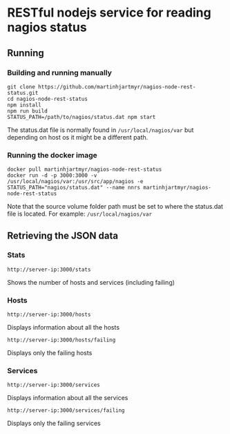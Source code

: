 # RESTful nodejs service for reading nagios status

## Running

### Building and running manually
```
git clone https://github.com/martinhjartmyr/nagios-node-rest-status.git
cd nagios-node-rest-status
npm install
npm run build
STATUS_PATH=/path/to/nagios/status.dat npm start
```
The status.dat file is normally found in `/usr/local/nagios/var` but depending on host os it might be a different path.

### Running the docker image
```
docker pull martinhjartmyr/nagios-node-rest-status
docker run -d -p 3000:3000 -v /usr/local/nagios/var:/usr/src/app/nagios -e STATUS_PATH="nagios/status.dat" --name nnrs martinhjartmyr/nagios-node-rest-status
```
Note that the source volume folder path must be set to where the status.dat file is located. For example: `/usr/local/nagios/var`

## Retrieving the JSON data

### Stats
```
http://server-ip:3000/stats
```
Shows the number of hosts and services (including failing)

### Hosts
```
http://server-ip:3000/hosts
```
Displays information about all the hosts

```
http://server-ip:3000/hosts/failing
```
Displays only the failing hosts

### Services
```
http://server-ip:3000/services
```
Displays information about all the services

```
http://server-ip:3000/services/failing
```
Displays only the failing services
